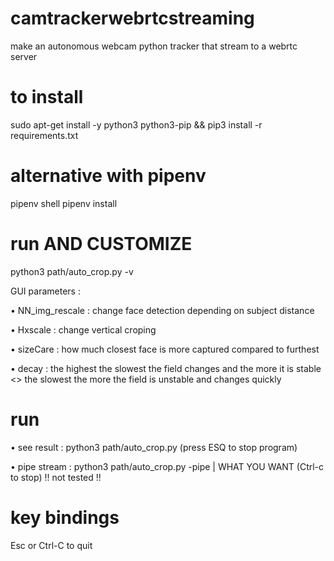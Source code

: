 # camtrackerwebrtcstreaming
make an autonomous webcam python tracker that stream to a webrtc server

# to install
sudo apt-get install -y python3 python3-pip && pip3 install -r requirements.txt
# alternative with pipenv
pipenv shell
pipenv install


# run AND CUSTOMIZE 
python3 path/auto_crop.py -v

GUI parameters :

• NN_img_rescale : change face detection depending on subject distance

• Hxscale : change vertical croping

• sizeCare : how much closest face is more captured compared to furthest 

• decay : the highest the slowest the field changes and the more it is stable <> the slowest the more the field is unstable and changes quickly 

# run 
• see result : python3 path/auto_crop.py (press ESQ to stop program)

• pipe stream : python3 path/auto_crop.py -pipe | WHAT YOU WANT (Ctrl-c to stop) !! not tested !!


# key bindings
Esc or Ctrl-C to quit


